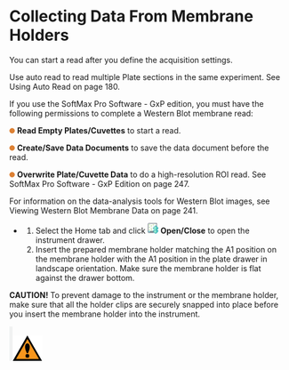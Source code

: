 # Collecting Data From Membrane Holders

You can start a read after you define the acquisition settings.

Use auto read to read multiple Plate sections in the same experiment. See Using Auto Read on page 180.

If you use the SoftMax Pro Software - GxP edition, you must have the following permissions to complete a Western Blot membrane read:

![](<../../../.gitbook/assets/2 (1) (1) (1) (1) (1) (1) (1) (1) (1) (1) (1) (1).png>) **Read Empty Plates/Cuvettes** to start a read.

![](<../../../.gitbook/assets/3 (3) (1) (1) (1).png>) **Create/Save Data Documents** to save the data document before the read.

![](<../../../.gitbook/assets/4 (3) (1) (1) (1).png>) **Overwrite Plate/Cuvette Data** to do a high-resolution ROI read. See SoftMax Pro Software - GxP Edition on page 247.

For information on the data-analysis tools for Western Blot images, see Viewing Western Blot Membrane Data on page 241.

*
  1. Select the Home tab and click ![](<../../../.gitbook/assets/5 (2) (1) (1) (1).png>) **Open/Close** to open the instrument drawer.
  2. Insert the prepared membrane holder matching the A1 position on the membrane holder with the A1 position in the plate drawer in landscape orientation. Make sure the membrane holder is flat against the drawer bottom.

**CAUTION!** To prevent damage to the instrument or the membrane holder, make sure that all the holder clips are securely snapped into place before you insert the membrane holder into the instrument.

![](<../../../.gitbook/assets/6 (3) (1) (1) (1).png>)![](<../../../.gitbook/assets/7 (2) (1) (1) (1).png>)
